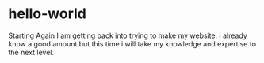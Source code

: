 # hello-world
Starting Again
I am getting back into trying to make my website. i already know a good amount but this time i will take my knowledge and expertise to the next level.
